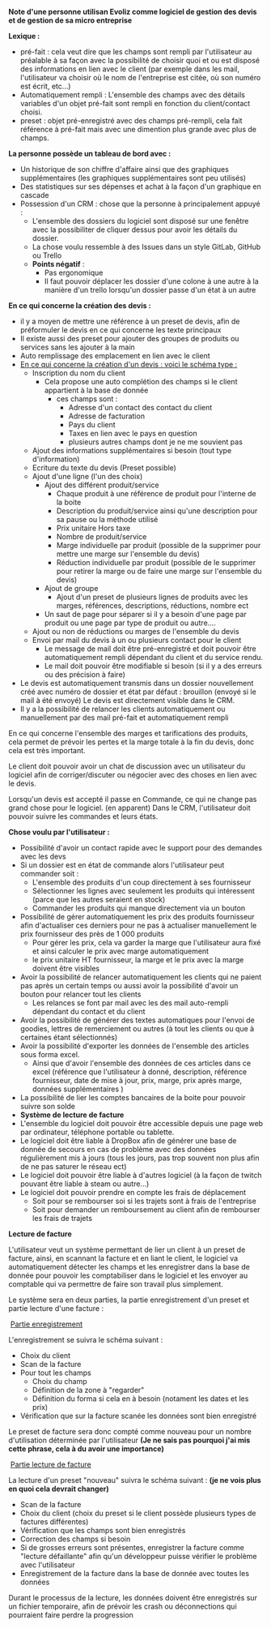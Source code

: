**Note d'une personne utilisan Evoliz comme logiciel de gestion des devis et de gestion de sa micro entreprise**

**Lexique :**

- pré-fait : cela veut dire que les champs sont rempli par l'utilisateur au préalable à sa façon avec la possibilité de choisir quoi et ou est disposé des informations en lien avec le client (par exemple dans les mail, l'utilisateur va choisir où le nom de l'entreprise est citée, où son numéro est écrit, etc...)
- Automatiquement rempli : L'ensemble des champs avec des détails variables d'un objet pré-fait sont rempli en fonction du client/contact choisi.
- preset : objet pré-enregistré avec des champs pré-rempli, cela fait référence à pré-fait mais avec une dimention plus grande avec plus de champs.



**La personne possède un tableau de bord avec :**

- Un historique de son chiffre d'affaire ainsi que des graphiques supplémentaires (les graphiques supplémentaires sont peu utilisés)
- Des statistiques sur ses dépenses et achat à la façon d'un graphique en cascade
- Possession d'un CRM : chose que la personne à principalement appuyé :
  - L'ensemble des dossiers du logiciel sont disposé sur une fenêtre avec la possibiliter de cliquer dessus pour avoir les détails du dossier.
  - La chose voulu ressemble à des Issues dans un style GitLab, GitHub ou Trello
  - **Points négatif** :
    - Pas ergonomique 
    - Il faut pouvoir déplacer les dossier d'une colone à une autre à la manière d'un trello lorsqu'un dossier passe d'un état à un autre



**En ce qui concerne la création des devis :**

- il y a moyen de mettre une référence à un preset de devis, afin de préformuler le devis en ce qui concerne les texte principaux
- Il existe aussi des preset pour ajouter des groupes de produits ou services sans les ajouter à la main
- Auto remplissage des emplacement en lien avec le client
- <u>En ce qui concerne la création d'un devis : voici le schéma type :</u>
  - Inscription du nom du client
    - Cela propose une auto complétion des champs si le client appartient à la base de donnée
      - ces champs sont : 
        - Adresse d'un contact des contact du client
        - Adresse de facturation
        - Pays du client
        - Taxes en lien avec le pays en question
        - plusieurs autres champs dont je ne me souvient pas
  - Ajout des informations supplémentaires si besoin (tout type d'information)
  - Ecriture du texte du devis (Preset possible)
  - Ajout d'une ligne (l'un des choix)
    - Ajout des différent produit/service
      - Chaque produit à une référence de produit pour l'interne de la boite
      - Description du produit/service ainsi qu'une description pour sa pause ou la méthode utilisé
      - Prix unitaire Hors taxe
      - Nombre de produit/service
      - Marge individuelle par produit (possible de la supprimer pour mettre une marge sur l'ensemble du devis)
      - Réduction individuelle par produit (possible de le supprimer pour retirer la marge ou de faire une marge sur l'ensemble du devis)
    - Ajout de groupe 
      - Ajout d'un preset de plusieurs lignes de produits avec les marges, références, descriptions, réductions, nombre ect
    - Un saut de page pour séparer si il y a besoin d'une page par produit ou une page par type de produit ou autre....
  - Ajout ou non de réductions ou marges de l'ensemble du devis
  - Envoi par mail du devis à un ou plusieurs contact pour le client
    - Le message de mail doit être pré-enregistré et doit pouvoir être automatiquement rempli dépendant du client et du service rendu.
    - Le mail doit pouvoir être modifiable si besoin (si il y a des erreurs ou des précision à faire)
- Le devis est automatiquement transmis dans un dossier nouvellement créé avec numéro de dossier et état par défaut : brouillon (envoyé si le mail à été envoyé)
  Le devis est directement visible dans le CRM.
- Il y a la possibilité de relancer les clients automatiquement ou manuellement par des mail pré-fait et automatiquement rempli 

En ce qui concerne l'ensemble des marges et tarifications des produits, cela permet de prévoir les pertes et la marge totale à la fin du devis, donc cela est très important.

Le client doit pouvoir avoir un chat de discussion avec un utilisateur du logiciel afin de corriger/discuter ou négocier avec des choses en lien avec le devis.

Lorsqu'un devis est accepté il passe en Commande, ce qui ne change pas grand chose pour le logiciel. (en apparent)
Dans le CRM, l'utilisateur doit pouvoir suivre les commandes et leurs états.

**Chose voulu par l'utilisateur :**

- Possibilité d'avoir un contact rapide avec le support pour des demandes avec les devs
- Si un dossier est en état de commande alors l'utilisateur peut commander soit :
  - L'ensemble des produits d'un coup directement à ses fournisseur
  - Sélectionner les lignes avec seulement les produits qui intéressent (parce que les autres seraient en stock)
  - Commander les produits qui manque directement via un bouton
- Possibilité de gérer automatiquement les prix des produits fournisseur afin d'actualiser ces derniers pour ne pas à actualiser manuellement le prix fournisseur des près de 1 000 produits
  - Pour gérer les prix, cela va garder la marge que l'utilisateur aura fixé et ainsi calculer le prix avec marge automatiquement
  - le prix unitaire HT fournisseur, la marge et le prix avec la marge doivent être visibles
- Avoir la possibilité de relancer automatiquement les clients qui ne paient pas après un certain temps ou aussi avoir la possibilité d'avoir un bouton pour relancer tout les clients 
  - Les relances se font par mail avec les des mail auto-rempli dépendant du contact et du client
- Avoir la possibilité de générer des textes automatiques pour l'envoi de goodies, lettres de remerciement ou autres (à tout les clients ou que à certaines étant sélectionnés)
- Avoir la possibilité d'exporter les données de l'ensemble des articles sous forma excel.
  - Ainsi que d'avoir l'ensemble des données de ces articles dans ce excel (référence que l'utilisateur à donné, description, référence fournisseur, date de mise à jour, prix, marge, prix après marge, données supplémentaires )
- La possibilité de lier les comptes bancaires de la boite pour pouvoir suivre son solde
- **Système de lecture de facture**
- L'ensemble du logiciel doit pouvoir être accessible depuis une page web par ordinateur, téléphone portable ou tablette.
- Le logiciel doit être liable à DropBox afin de générer une base de donnée de secours en cas de problème avec des données régulièrement mis à jours (tous les jours, pas trop souvent non plus afin de ne pas saturer le réseau ect)
- Le logiciel doit pouvoir être liable à d'autres logiciel (à la façon de twitch pouvant être liable à steam ou autre...)
- Le logiciel doit pouvoir prendre en compte les frais de déplacement 
  - Soit pour se rembourser soi si les trajets sont à frais de l'entreprise
  - Soit pour demander un remboursement au client afin de rembourser les frais de trajets



**Lecture de facture**

L'utilisateur veut un système permettant de lier un client à un preset de facture, ainsi, en scannant la facture et en liant le client, le logiciel va automatiquement détecter les champs et les enregistrer dans la base de donnée pour pouvoir les comptabiliser dans le logiciel et les envoyer au comptable qui va permettre de faire son travail plus simplement.

Le système sera en deux parties, la partie enregistrement d'un preset et partie lecture d'une facture :

​	<u>Partie enregistrement</u>

L'enregistrement se suivra le schéma suivant :

- Choix du client
- Scan de la facture
- Pour tout les champs
  - Choix du champ
  - Définition de la zone à "regarder"
  - Définition du forma si cela en à besoin (notament les dates et les prix)
- Vérification que sur la facture scanée les données sont bien enregistré

Le preset de facture sera donc compté comme nouveau pour un nombre d'utilisation déterminée par l'utilisateur **(Je ne sais pas pourquoi j'ai mis cette phrase, cela à du avoir une importance)**

​	<u>Partie lecture de facture</u>

La lecture d'un preset "nouveau" suivra le schéma suivant : **(je ne vois plus en quoi cela devrait changer)**

- Scan de la facture
- Choix du client (choix du preset si le client possède plusieurs types de factures différentes)
- Vérification que les champs sont bien enregistrés
- Correction des champs si besoin
- Si de grosses erreurs sont présentes, enregistrer la facture comme "lecture défaillante" afin qu'un développeur puisse vérifier le problème avec l'utilisateur
- Enregistrement de la facture dans la base de donnée avec toutes les données

Durant le processus de la lecture, les données doivent être enregistrés sur un fichier temporaire, afin de prévoir les crash ou déconnections qui pourraient faire perdre la progression

